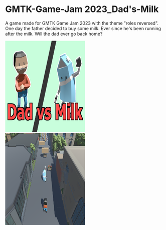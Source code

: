 # GMTK-Game-Jam 2023_Dad's-Milk

A game made for GMTK Game Jam 2023 with the theme "roles reversed". 
One day the father decided to buy some milk. Ever since he's been running after the milk. Will the dad ever go back home?

<img src="./DadVsMilk.png" style="width:2.6462in;height:3.0473in" />
<img src="./Game.png" style="width:2.6462in;height:3.0473in" />